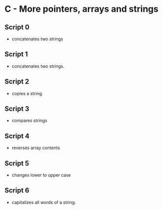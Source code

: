 # C - More pointers, arrays and strings

## Script 0
- concatenates two strings

## Script 1
- concatenates two strings.

## Script 2
- copies a string.

## Script 3
- compares strings

## Script 4
- reverses array contents

## Script 5
- changes lower to upper case

## Script 6
- capitalizes all words of a string.

